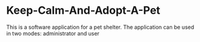 # Keep-Calm-And-Adopt-A-Pet
This is a software application for a pet shelter. The application can be used in two modes: administrator and user
